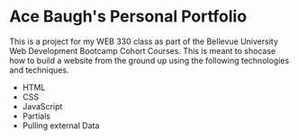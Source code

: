 # Ace Baugh's Personal Portfolio

This is a project for my WEB 330 class as part of the Bellevue University Web Development Bootcamp Cohort Courses. This is meant to shocase how to build a website from the ground up using the following technologies and techniques.

- HTML
- CSS
- JavaScript
- Partials
- Pulling external Data
